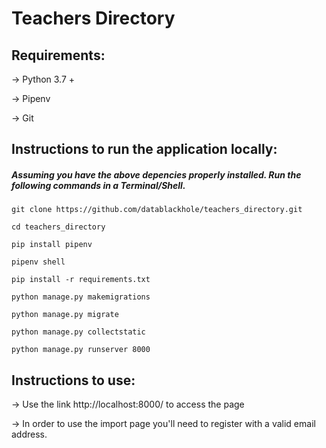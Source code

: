 # Teachers Directory

## Requirements:

-> Python 3.7 +

-> Pipenv

-> Git


## Instructions to run the application locally:


##### Assuming you have the above depencies properly installed. Run the following commands in a Terminal/Shell.

```shell script
git clone https://github.com/datablackhole/teachers_directory.git

cd teachers_directory

pip install pipenv

pipenv shell

pip install -r requirements.txt

python manage.py makemigrations

python manage.py migrate

python manage.py collectstatic

python manage.py runserver 8000
```

## Instructions to use:


-> Use the link http://localhost:8000/ to access the page

-> In order to use the import page you'll need to register with a valid email address.
